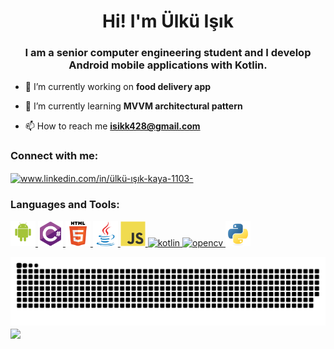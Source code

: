 <h1 align="center">Hi! I'm Ülkü Işık</h1>
<h3 align="center">I am a senior computer engineering student and I develop Android mobile applications with Kotlin.</h3>

- 🔭 I’m currently working on **food delivery app**

- 🌱 I’m currently learning **MVVM architectural pattern**

- 📫 How to reach me **isikk428@gmail.com**

<h3 align="left">Connect with me:</h3>
<p align="left">
<a href="[www.linkedin.com/in/ülkü-ışık-kaya-1103-/](https://www.linkedin.com/in/%C3%BClk%C3%BC-%C4%B1%C5%9F%C4%B1k-kaya-1103-)" target="blank"><img align="center" src="https://raw.githubusercontent.com/rahuldkjain/github-profile-readme-generator/master/src/images/icons/Social/linked-in-alt.svg" alt="www.linkedin.com/in/ülkü-ışık-kaya-1103-" height="30" width="40" /></a>
</p>

<h3 align="left">Languages and Tools:</h3>
<p align="left"> <a href="https://developer.android.com" target="_blank" rel="noreferrer"> <img src="https://raw.githubusercontent.com/devicons/devicon/master/icons/android/android-original-wordmark.svg" alt="android" width="40" height="40"/> </a> <a href="https://www.w3schools.com/cs/" target="_blank" rel="noreferrer"> <img src="https://raw.githubusercontent.com/devicons/devicon/master/icons/csharp/csharp-original.svg" alt="csharp" width="40" height="40"/> </a> <a href="https://www.w3.org/html/" target="_blank" rel="noreferrer"> <img src="https://raw.githubusercontent.com/devicons/devicon/master/icons/html5/html5-original-wordmark.svg" alt="html5" width="40" height="40"/> </a> <a href="https://www.java.com" target="_blank" rel="noreferrer"> <img src="https://raw.githubusercontent.com/devicons/devicon/master/icons/java/java-original.svg" alt="java" width="40" height="40"/> </a> <a href="https://developer.mozilla.org/en-US/docs/Web/JavaScript" target="_blank" rel="noreferrer"> <img src="https://raw.githubusercontent.com/devicons/devicon/master/icons/javascript/javascript-original.svg" alt="javascript" width="40" height="40"/> </a> <a href="https://kotlinlang.org" target="_blank" rel="noreferrer"> <img src="https://www.vectorlogo.zone/logos/kotlinlang/kotlinlang-icon.svg" alt="kotlin" width="40" height="40"/> </a> <a href="https://opencv.org/" target="_blank" rel="noreferrer"> <img src="https://www.vectorlogo.zone/logos/opencv/opencv-icon.svg" alt="opencv" width="40" height="40"/> </a> <a href="https://www.python.org" target="_blank" rel="noreferrer"> <img src="https://raw.githubusercontent.com/devicons/devicon/master/icons/python/python-original.svg" alt="python" width="40" height="40"/> </a> </p>




<picture>
  <source media="(prefers-color-scheme: dark)" srcset="https://raw.githubusercontent.com/isikkayaa/isikkayaa/output/github-contribution-grid-snake-dark.svg">
  <source media="(prefers-color-scheme: light)" srcset="https://raw.githubusercontent.com/isikkayaa/isikkayaa/output/github-contribution-grid-snake.svg">
  <img alt="github contribution grid snake animation" src="https://raw.githubusercontent.com/isikkayaa/isikkayaa/output/github-contribution-grid-snake.svg">
</picture>



<img align="center" height="150" src="https://i.imgflip.com/8lgg1n.gif"  />





